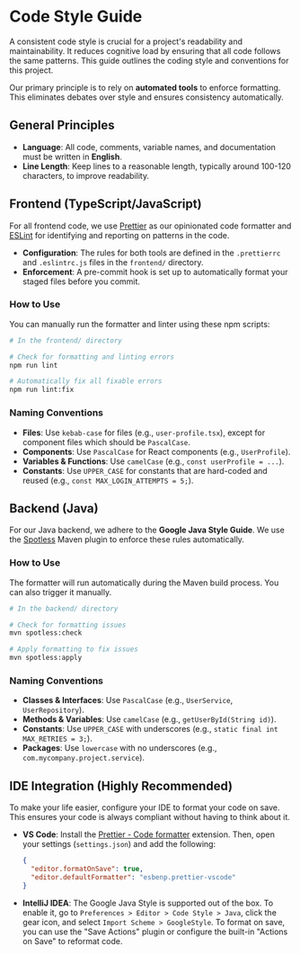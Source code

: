 # Code Style Guide

A consistent code style is crucial for a project's readability and maintainability. It reduces cognitive load by ensuring that all code follows the same patterns. This guide outlines the coding style and conventions for this project.

Our primary principle is to rely on **automated tools** to enforce formatting. This eliminates debates over style and ensures consistency automatically.

## General Principles

-   **Language**: All code, comments, variable names, and documentation must be written in **English**.
-   **Line Length**: Keep lines to a reasonable length, typically around 100-120 characters, to improve readability.

## Frontend (TypeScript/JavaScript)

For all frontend code, we use [Prettier](https://prettier.io/) as our opinionated code formatter and [ESLint](https://eslint.org/) for identifying and reporting on patterns in the code.

-   **Configuration**: The rules for both tools are defined in the `.prettierrc` and `.eslintrc.js` files in the `frontend/` directory.
-   **Enforcement**: A pre-commit hook is set up to automatically format your staged files before you commit.

### How to Use

You can manually run the formatter and linter using these npm scripts:

```bash
# In the frontend/ directory

# Check for formatting and linting errors
npm run lint

# Automatically fix all fixable errors
npm run lint:fix
```

### Naming Conventions

-   **Files**: Use `kebab-case` for files (e.g., `user-profile.tsx`), except for component files which should be `PascalCase`.
-   **Components**: Use `PascalCase` for React components (e.g., `UserProfile`).
-   **Variables & Functions**: Use `camelCase` (e.g., `const userProfile = ...`).
-   **Constants**: Use `UPPER_CASE` for constants that are hard-coded and reused (e.g., `const MAX_LOGIN_ATTEMPTS = 5;`).

## Backend (Java)

For our Java backend, we adhere to the **Google Java Style Guide**. We use the [Spotless](https://github.com/diffplug/spotless) Maven plugin to enforce these rules automatically.

### How to Use

The formatter will run automatically during the Maven build process. You can also trigger it manually.

```bash
# In the backend/ directory

# Check for formatting issues
mvn spotless:check

# Apply formatting to fix issues
mvn spotless:apply
```

### Naming Conventions

-   **Classes & Interfaces**: Use `PascalCase` (e.g., `UserService`, `UserRepository`).
-   **Methods & Variables**: Use `camelCase` (e.g., `getUserById(String id)`).
-   **Constants**: Use `UPPER_CASE` with underscores (e.g., `static final int MAX_RETRIES = 3;`).
-   **Packages**: Use `lowercase` with no underscores (e.g., `com.mycompany.project.service`).

## IDE Integration (Highly Recommended)

To make your life easier, configure your IDE to format your code on save. This ensures your code is always compliant without having to think about it.

-   **VS Code**: Install the [Prettier - Code formatter](https://marketplace.visualstudio.com/items?itemName=esbenp.prettier-vscode) extension. Then, open your settings (`settings.json`) and add the following:

    ```json
    {
      "editor.formatOnSave": true,
      "editor.defaultFormatter": "esbenp.prettier-vscode"
    }
    ```

-   **IntelliJ IDEA**: The Google Java Style is supported out of the box. To enable it, go to `Preferences > Editor > Code Style > Java`, click the gear icon, and select `Import Scheme > GoogleStyle`. To format on save, you can use the "Save Actions" plugin or configure the built-in "Actions on Save" to reformat code.
